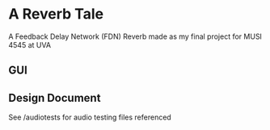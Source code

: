 # A Reverb Tale

A Feedback Delay Network (FDN) Reverb made as my final project for MUSI 4545 at UVA

## GUI

## Design Document


See /audiotests for audio testing files referenced

